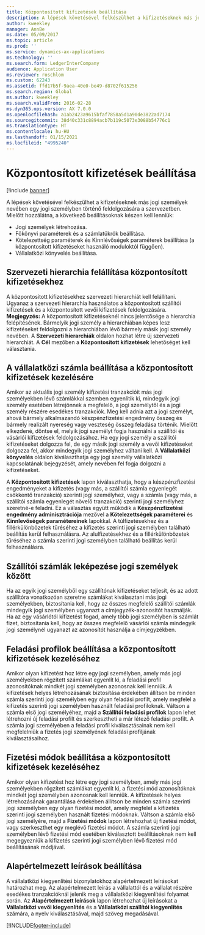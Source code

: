 ```yaml
---
title: Központosított kifizetések beállítása
description: A lépések követésével felkészülhet a kifizetéseknek más jogi személyek nevében egy jogi személyben történő feldolgozására a szervezetben.
author: kweekley
manager: AnnBe
ms.date: 05/09/2017
ms.topic: article
ms.prod: ''
ms.service: dynamics-ax-applications
ms.technology: ''
ms.search.form: LedgerInterCompany
audience: Application User
ms.reviewer: roschlom
ms.custom: 62243
ms.assetid: ffd17b5f-9aea-40e0-be49-d8702f615256
ms.search.region: Global
ms.author: kweekley
ms.search.validFrom: 2016-02-28
ms.dyn365.ops.version: AX 7.0.0
ms.openlocfilehash: a1ab2423a9615bfaf7858a5d1a90de3822ad7174
ms.sourcegitcommit: 38d40c331c8894acb7b119c5073e3088b54776c1
ms.translationtype: HT
ms.contentlocale: hu-HU
ms.lasthandoff: 01/15/2021
ms.locfileid: "4995240"
---
```

# <a name="set-up-centralized-payments"></a>Központosított kifizetések beállítása

[!include [banner](../includes/banner.md)]

A lépések követésével felkészülhet a kifizetéseknek más jogi személyek nevében egy jogi személyben történő feldolgozására a szervezetben. Mielőtt hozzálátna, a következő beállításoknak készen kell lenniük:

-   Jogi személyek létrehozása.
-   Főkönyvi paraméterek és a számlatükrök beállítása.
-   Kötelezettség paraméterek és Kinnlévőségek paraméterek beállítása (a központosított kifizetéseket használó moduloktól függően).
-   Vállalatközi könyvelés beállítása.

## <a name="set-up-an-organizational-hierarchy-for-centralized-payments"></a>Szervezeti hierarchia felállítása központosított kifizetésekhez
A központosított kifizetésekhez szervezeti hierarchiát kell felállítani. Ugyanaz a szervezeti hierarchia használatos a központosított szállítói kifizetések és a központosított vevői kifizetések feldolgozására. **Megjegyzés:** A központosított kifizetéseknél nincs jelentősége a hierarchia felépítésének. Bármelyik jogi személy a hierarchiában képes lesz kifizetéseket feldolgozni a hierarchiában lévő bármely másik jogi személy nevében. A **Szervezeti hierarchiák** oldalon hozhat létre új szervezeti hierarchiát. A **Cél** mezőben a **Központosított kifizetések** lehetőséget kell választania. 

## <a name="set-up-an-intercompany-account-for-centralized-payments"></a>A vállalatközi számla beállítása a központosított kifizetések kezelésére
Amikor az aktuális jogi személy kifizetési tranzakcióit más jogi személyekben lévő számlákkal szemben egyenlítik ki, mindegyik jogi személy esetében létrejönnek a megfelelő, a jogi személytől és a jogi személy részére esedékes tranzakciók. Meg kell adnia azt a jogi személyt, ahová bármely alkalmazandó készpénzfizetési engedmény összeg és bármely realizált nyereség vagy veszteség összeg feladása történik. Mielőtt elkezdené, döntse el, melyik jogi személyt fogja használni a szállítói és vásárlói kifizetések feldolgozásához. Ha egy jogi személy a szállítói kifizetéseket dolgozza fel, de egy másik jogi személy a vevői kifizetéseket dolgozza fel, akkor mindegyik jogi személyhez váltani kell. A **Vállalatközi könyvelés** oldalon kiválaszthatja egy jogi személy vállalatközi kapcsolatának bejegyzését, amely nevében fel fogja dolgozni a kifizetéseket. 

A **Központosított kifizetések** lapon kiválaszthatja, hogy a készpénzfizetési engedményeket a kifizetés (vagy más, a szállítói számla egyenlegét csökkentő tranzakció) szerinti jogi személyhez, vagy a számla (vagy más, a szállítói számla egyenlegét növelő tranzakció) szerinti jogi személyhez szeretné-e feladni. Ez a választás együtt működik a **Készpénzfizetési engedmény adminisztrációja** mezővel a **Kötelezettségek paraméterei** és **Kinnlevőségek paramétereinek** lapokkal. A túlfizetésekhez és a fillérkülönbözetek tűréséhez a kifizetés szerinti jogi személyben található beállítás kerül felhasználásra. Az alulfizetésekhez és a fillérkülönbözetek tűréséhez a számla szerinti jogi személyben található beállítás kerül felhasználásra.

## <a name="map-vendor-accounts-across-legal-entities"></a>Szállítói számlák leképezése jogi személyek között
Ha az egyik jogi személyből egy szállítónak kifizetéseket teljesít, és az adott szállítóra vonatkozóan szeretne számlákat kiválasztani más jogi személyekben, biztosítania kell, hogy az összes megfelelő szállítói számlák mindegyik jogi személyben ugyanazt a címjegyzék-azonosítót használják. Ha az egy vásárlótól kifizetést fogad, amely több jogi személyben is számlát fizet, biztosítania kell, hogy az összes megfelelő vásárlói számla mindegyik jogi személynél ugyanazt az azonosítót használja a címjegyzékben.

## <a name="set-up-posting-profiles-for-centralized-payments"></a>Feladási profilok beállítása a központosított kifizetések kezeléséhez
Amikor olyan kifizetést hoz létre egy jogi személyben, amely más jogi személyekben rögzített számlákat egyenlít ki, a feladási profil azonosítóknak mindkét jogi személyben azonosnak kell lenniük. A kifizetések helyes létrehozásának biztosítása érdekében állítson be minden számla szerinti jogi személyben egy olyan feladási profilt, amely megfelel a kifizetés szerinti jogi személyben használt feladási profiloknak. Váltson a számla első jogi személyéhez, majd a **Szállítói feladási profilok** lapon lehet létrehozni új feladási profilt és szerkesztheti a már létező feladási profilt. A számla jogi személyében a feladási profil kiválasztásainak nem kell megfelelniük a fizetés jogi személyének feladási profiljának kiválasztásaihoz.

## <a name="set-up-methods-of-payment-for-centralized-payments"></a>Fizetési módok beállítása a központosított kifizetések kezeléséhez
Amikor olyan kifizetést hoz létre egy jogi személyben, amely más jogi személyekben rögzített számlákat egyenlít ki, a fizetési mód azonosítóknak mindkét jogi személyben azonosnak kell lenniük. A kifizetések helyes létrehozásának garantálása érdekében állítson be minden számla szerinti jogi személyben egy olyan fizetési módot, amely megfelel a kifizetés szerinti jogi személyben használt fizetési módoknak. Váltson a számla első jogi személyére, majd a **Fizetési módok** lapon létrehozhat új fizetési módot, vagy szerkeszthet egy meglévő fizetési módot. A számla szerinti jogi személyben lévő fizetési mód esetében kiválasztott beállításoknak nem kell megegyezniük a kifizetés szerinti jogi személyben lévő fizetési mód beállításának módjával.

## <a name="set-up-default-descriptions"></a>Alapértelmezett leírások beállítása
A vállalatközi kiegyenlítési bizonylatokhoz alapértelmezett leírásokat határozhat meg. Az alapértelmezett leírás a vállalattól és a vállalat részére esedékes tranzakcióknál jelenik meg a vállalatközi kiegyenlítési folyamat során. Az **Alapértelmezett leírások** lapon létrehozhat új leírásokat a **Vállalatközi vevői kiegyenlítés** és a **Vállalatközi szállítói kiegyenlítés** számára, a nyelv kiválasztásával, majd szöveg megadásával.





[!INCLUDE[footer-include](../../includes/footer-banner.md)]